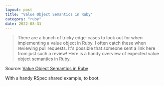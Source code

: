 ```yaml
---
layout: post
title: "Value Object Semantics in Ruby"
category: "ruby"
date: 2022-08-31
---
```


> There are a bunch of tricky edge-cases to look out for when implementing a value object in Ruby. I often catch these when reviewing pull requests. It's possible that someone sent a link here from just such a review! Here is a handy overview of expected value object semantics in Ruby.

Source: [Value Object Semantics in Ruby](https://thoughtbot.com/blog/value-object-semantics-in-ruby)

With a handy RSpec shared example, to boot.
